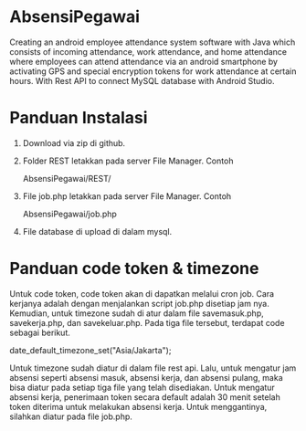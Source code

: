 # AbsensiPegawai

Creating an android employee attendance system software with Java which consists of incoming attendance, work attendance, and home attendance where employees can attend attendance via an android smartphone by activating GPS and special encryption tokens for work attendance at certain hours. With Rest API to connect MySQL database with Android Studio.


# Panduan Instalasi

1. Download via zip di github.
2. Folder REST letakkan pada server File Manager. Contoh
    
    AbsensiPegawai/REST/

3. File job.php letakkan pada server File Manager. Contoh

    AbsensiPegawai/job.php

4. File database di upload di dalam mysql.


# Panduan code token & timezone

Untuk code token, code token akan di dapatkan melalui cron job. Cara kerjanya adalah dengan menjalankan script job.php disetiap jam nya. 
Kemudian, untuk timezone sudah di atur dalam file savemasuk.php, savekerja.php, dan savekeluar.php. Pada tiga file tersebut, terdapat code sebagai berikut.

  date_default_timezone_set("Asia/Jakarta");

Untuk timezone sudah diatur di dalam file rest api. Lalu, untuk mengatur jam absensi seperti absensi masuk, absensi kerja, dan absensi pulang, maka bisa diatur pada setiap tiga file yang telah disediakan. Untuk mengatur absensi kerja, penerimaan token secara default adalah 30 menit setelah token diterima untuk melakukan absensi kerja. Untuk menggantinya, silahkan diatur pada file job.php.
